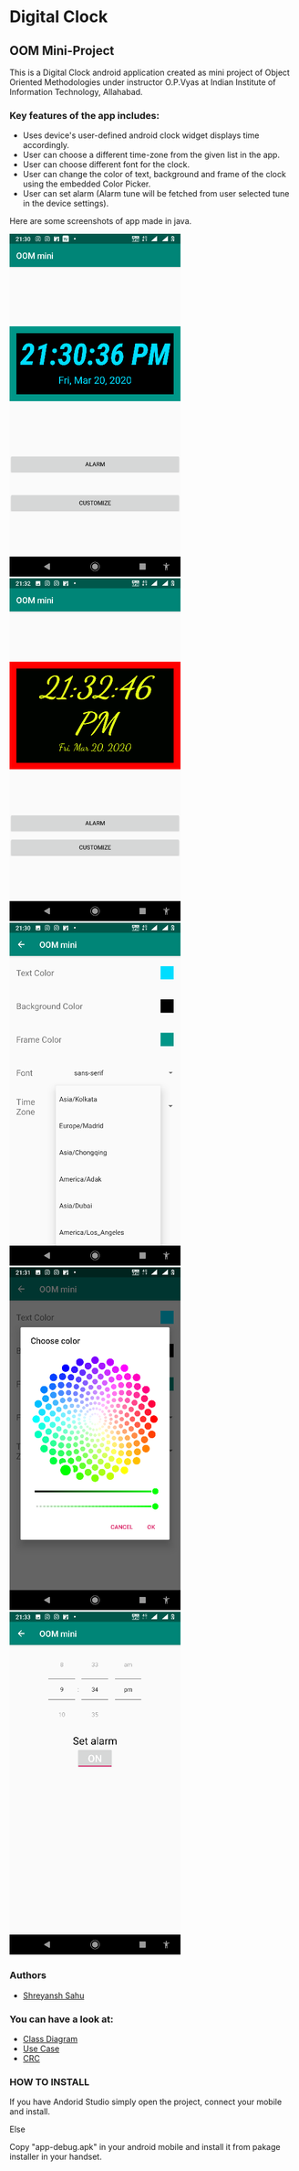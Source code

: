 # Digital Clock
## OOM Mini-Project

This is a Digital Clock android application created as mini project
of Object Oriented Methodologies under instructor O.P.Vyas at
Indian Institute of Information Technology, Allahabad.

### Key features of the app includes:

- Uses device's user-defined android clock widget displays time accordingly.
- User can choose a different time-zone from the given list in the app.
- User can choose different font for the clock.
- User can change the color of text, background and frame of the clock using the embedded Color Picker.
- User can set alarm (Alarm tune will be fetched from user selected tune in the device settings).
 
Here are some screenshots of app made in java.

 ![Clock](Screenshot1.png) ![Cutomized](Screenshot2.png)
 ![Settings](Screenshot3.png) ![Color Picker](Screenshot4.png)
 ![Alarm Screen](Screenshot5.png)

### Authors
- [Shreyansh Sahu](https://github.com/23nobody)

### You can have a look at:
- [Class Diagram](ClassDiagram.pdf) 
- [Use Case](UseCase.pdf) 
- [CRC](CRC.pdf) 

### HOW TO INSTALL

If you have Andorid Studio simply open the project, connect your mobile and install.

Else

Copy "app-debug.apk" in your android mobile and install it from pakage installer in your handset.

